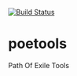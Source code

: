 [![Build Status](https://travis-ci.org/KyleM1337/poetools.svg?branch=master)](https://travis-ci.org/KyleM1337/poetools)
# poetools
Path Of Exile Tools
